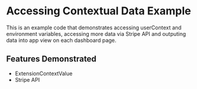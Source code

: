 # Accessing Contextual Data Example

This is an example code that demonstrates accessing userContext and environment variables, accessing more data via Stripe API and outputing data into app view on each dashboard page.

## Features Demonstrated
- ExtensionContextValue
- Stripe API